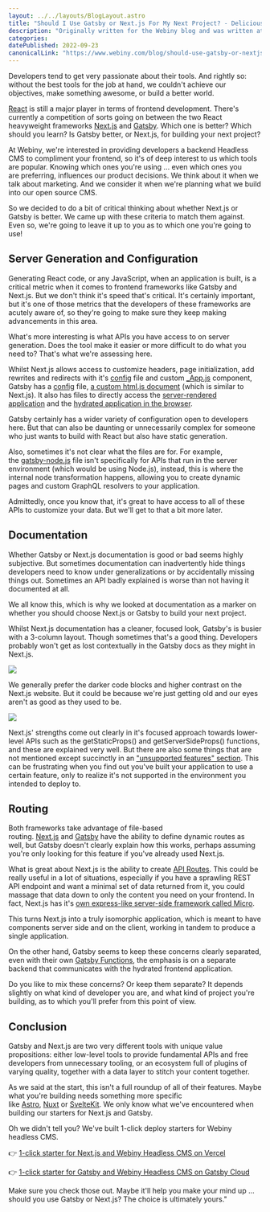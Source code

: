 ```yaml
---
layout: ../../layouts/BlogLayout.astro
title: "Should I Use Gatsby or Next.js For My Next Project? - Delicious Reverie"
description: "Originally written for the Webiny blog and was written at a time when Gatsby was experiencing a bit of a resurgence. By writing it, I was hoping to tap into this renewed interest and provide value by highlighting the differences and advantages to each tool."
categories:
datePublished: 2022-09-23
canonicalLink: "https://www.webiny.com/blog/should-use-gatsby-or-nextjs/"
---
```


Developers tend to get very passionate about their tools. And rightly so: without the best tools for the job at hand, we couldn't achieve our objectives, make something awesome, or build a better world.

[React](https://reactjs.org/) is still a major player in terms of frontend development. There's currently a competition of sorts going on between the two React heavyweight frameworks [Next.js](https://nextjs.org/) and [Gatsby](https://www.gatsbyjs.com/). Which one is better? Which should you learn? Is Gatsby better, or Next.js, for building your next project?

At Webiny, we're interested in providing developers a backend Headless CMS to compliment your frontend, so it's of deep interest to us which tools are popular. Knowing which ones you're using ... even which ones you are preferring, influences our product decisions. We think about it when we talk about marketing. And we consider it when we're planning what we build into our open source CMS.

So we decided to do a bit of critical thinking about whether Next.js or Gatsby is better. We came up with these criteria to match them against. Even so, we're going to leave it up to you as to which one you're going to use!

## Server Generation and Configuration

Generating React code, or any JavaScript, when an application is built, is a critical metric when it comes to frontend frameworks like Gatsby and Next.js. But we don't think it's speed that's critical. It's certainly important, but it's one of those metrics that the developers of these frameworks are acutely aware of, so they're going to make sure they keep making advancements in this area.

What's more interesting is what APIs you have access to on server generation. Does the tool make it easier or more difficult to do what you need to? That's what we're assessing here.

Whilst Next.js allows access to customize headers, page initialization, add rewrites and redirects with it's [config](https://nextjs.org/docs/api-reference/next.config.js/introduction) file and custom [\_App.js](https://nextjs.org/docs/advanced-features/custom-app) component, Gatsby has a [config](https://www.gatsbyjs.com/docs/reference/config-files/gatsby-config/) file, [a custom html.js document](https://www.gatsbyjs.com/docs/custom-html/) (which is similar to Next.js). It also has files to directly access the [server-rendered application](https://www.gatsbyjs.com/docs/recipes/pages-layouts/#project-structure) and the [hydrated application in the browser](https://www.gatsbyjs.com/docs/reference/config-files/gatsby-browser/).

Gatsby certainly has a wider variety of configuration open to developers here. But that can also be daunting or unnecessarily complex for someone who just wants to build with React but also have static generation.

Also, sometimes it's not clear what the files are for. For example, the [gatsby-node.js](https://www.gatsbyjs.com/docs/reference/config-files/gatsby-node/) file isn't specifically for APIs that run in the server environment (which would be using Node.js), instead, this is where the internal node transformation happens, allowing you to create dynamic pages and custom GraphQL resolvers to your application.

Admittedly, once you know that, it's great to have access to all of these APIs to customize your data. But we'll get to that a bit more later.

## Documentation

Whether Gatsby or Next.js documentation is good or bad seems highly subjective. But sometimes documentation can inadvertently hide things developers need to know under generalizations or by accidentally missing things out. Sometimes an API badly explained is worse than not having it documented at all.

We all know this, which is why we looked at documentation as a marker on whether you should choose Next.js or Gatsby to build your next project.

Whilst Next.js documentation has a cleaner, focused look, Gatsby's is busier with a 3-column layout. Though sometimes that's a good thing. Developers probably won't get as lost contextually in the Gatsby docs as they might in Next.js.

![](https://d13mv7x44wu31f.cloudfront.net/files/8lawfhqlz-gatsby-docs-site.png)

We generally prefer the darker code blocks and higher contrast on the Next.js website. But it could be because we're just getting old and our eyes aren't as good as they used to be.

![](https://d13mv7x44wu31f.cloudfront.net/files/8lawfhtvw-nextjs-docs-site.png)

Next.js' strengths come out clearly in it's focused approach towards lower-level APIs such as the getStaticProps() and getServerSideProps() functions, and these are explained very well. But there are also some things that are not mentioned except succinctly in an ["unsupported features" section](https://nextjs.org/docs/advanced-features/static-html-export#unsupported-features). This can be frustrating when you find out you've built your application to use a certain feature, only to realize it's not supported in the environment you intended to deploy to.

## Routing

Both frameworks take advantage of file-based routing. [Next.js](https://nextjs.org/docs/routing/dynamic-routes) and [Gatsby](https://www.gatsbyjs.com/docs/how-to/routing/creating-routes/#dynamic-and-authenticated-routing) have the ability to define dynamic routes as well, but Gatsby doesn't clearly explain how this works, perhaps assuming you're only looking for this feature if you've already used Next.js.

What is great about Next.js is the ability to create [API Routes](https://nextjs.org/docs/api-routes/introduction). This could be really useful in a lot of situations, especially if you have a sprawling REST API endpoint and want a minimal set of data returned from it, you could massage that data down to only the content you need on your frontend. In fact, Next.js has it's [own express-like server-side framework called Micro](https://github.com/vercel/micro).

This turns Next.js into a truly isomorphic application, which is meant to have components server side and on the client, working in tandem to produce a single application.

On the other hand, Gatsby seems to keep these concerns clearly separated, even with their own [Gatsby Functions](https://www.gatsbyjs.com/products/cloud/functions), the emphasis is on a separate backend that communicates with the hydrated frontend application.

Do you like to mix these concerns? Or keep them separate? It depends slightly on what kind of developer you are, and what kind of project you're building, as to which you'll prefer from this point of view.

## Conclusion

Gatsby and Next.js are two very different tools with unique value propositions: either low-level tools to provide fundamental APIs and free developers from unnecessary tooling, or an ecosystem full of plugins of varying quality, together with a data layer to stitch your content together.

As we said at the start, this isn't a full roundup of all of their features. Maybe what you're building needs something more specific like [Astro](https://astro.build/), [Nuxt](https://nuxtjs.org/) or [SvelteKit](https://kit.svelte.dev/). We only know what we've encountered when building our starters for Next.js and Gatsby.

Oh we didn't tell you? We've built 1-click deploy starters for Webiny headless CMS.

👉 [1-click starter for Next.js and Webiny Headless CMS on Vercel](https://github.com/webiny/nextjs-starter-webiny)

👉 [1-click starter for Gatsby and Webiny Headless CMS on Gatsby Cloud](https://www.gatsbyjs.com/dashboard/deploynow?url=https://github.com/webiny/gatsby-starter-webiny)

Make sure you check those out. Maybe it'll help you make your mind up ... should you use Gatsby or Next.js? The choice is ultimately yours."